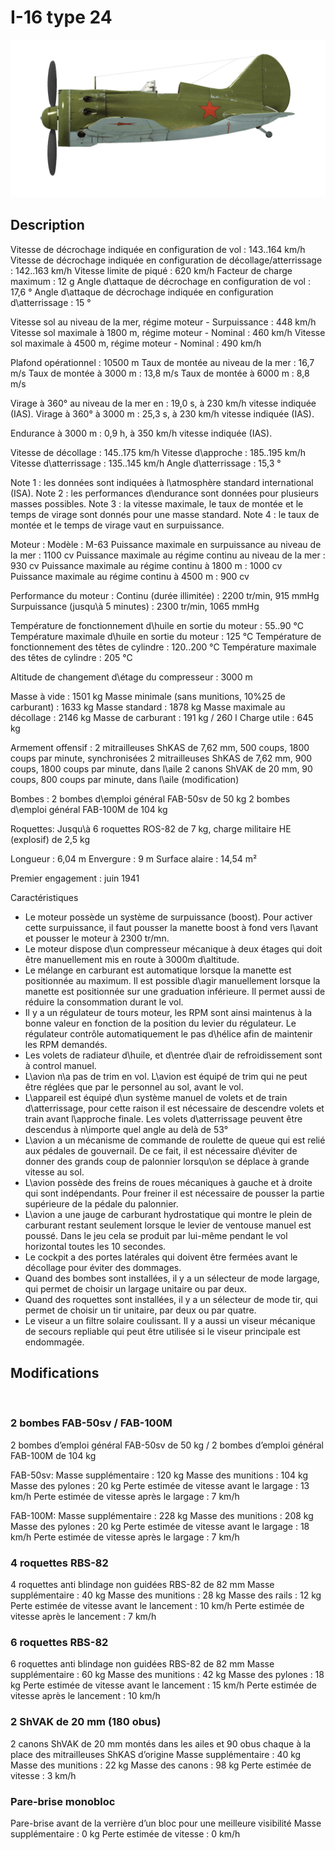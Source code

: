 # I-16 type 24

![i16t24](../images/i16t24.png)

## Description

Vitesse de décrochage indiquée en configuration de vol : 143..164 km/h
Vitesse de décrochage indiquée en configuration de décollage/atterrissage : 142..163 km/h
Vitesse limite de piqué : 620 km/h
Facteur de charge maximum : 12 g
Angle d\attaque de décrochage en configuration de vol : 17,6 °
Angle d\attaque de décrochage indiquée en configuration d\atterrissage : 15 °

Vitesse sol au niveau de la mer, régime moteur - Surpuissance : 448 km/h
Vitesse sol maximale à 1800 m, régime moteur - Nominal : 460 km/h
Vitesse sol maximale à 4500 m, régime moteur - Nominal : 490 km/h

Plafond opérationnel : 10500 m
Taux de montée au niveau de la mer : 16,7 m/s
Taux de montée à 3000 m : 13,8 m/s
Taux de montée à 6000 m : 8,8 m/s

Virage à 360° au niveau de la mer en : 19,0 s, à 230 km/h vitesse indiquée (IAS).
Virage à 360° à 3000 m : 25,3 s, à 230 km/h vitesse indiquée (IAS).

Endurance à 3000 m : 0,9 h, à 350 km/h vitesse indiquée (IAS).

Vitesse de décollage : 145..175 km/h
Vitesse d\approche : 185..195 km/h
Vitesse d\atterrissage : 135..145 km/h
Angle d\atterrissage : 15,3 °

Note 1 : les données sont indiquées à l\atmosphère standard international (ISA).
Note 2 : les performances d\endurance sont données pour plusieurs masses possibles.
Note 3 : la vitesse maximale, le taux de montée et le temps de virage sont donnés pour une masse standard.
Note 4 : le taux de montée et le temps de virage vaut en surpuissance.

Moteur :
Modèle : M-63
Puissance maximale en surpuissance au niveau de la mer : 1100 cv
Puissance maximale au régime continu au niveau de la mer : 930 cv
Puissance maximale au régime continu à 1800 m : 1000 cv
Puissance maximale au régime continu à 4500 m : 900 cv

Performance du moteur :
Continu (durée illimitée) : 2200 tr/min, 915 mmHg
Surpuissance (jusqu\à 5 minutes) : 2300 tr/min, 1065 mmHg

Température de fonctionnement d\huile en sortie du moteur : 55..90 °C
Température maximale d\huile en sortie du moteur : 125 °C
Température de fonctionnement des têtes de cylindre : 120..200 °C
Température maximale des têtes de cylindre : 205 °C

Altitude de changement d\étage du compresseur : 3000 m

Masse à vide : 1501 kg
Masse minimale (sans munitions, 10%25 de carburant) : 1633 kg
Masse standard : 1878 kg
Masse maximale au décollage : 2146 kg
Masse de carburant : 191 kg / 260 l
Charge utile : 645 kg

Armement offensif :
2 mitrailleuses ShKAS de 7,62 mm, 500 coups, 1800 coups par minute, synchronisées
2 mitrailleuses ShKAS de 7,62 mm, 900 coups, 1800 coups par minute, dans l\aile
2 canons ShVAK de 20 mm, 90 coups, 800 coups par minute, dans l\aile (modification)

Bombes :
2 bombes d\emploi général FAB-50sv de 50 kg
2 bombes d\emploi général FAB-100M de 104 kg

Roquettes:
Jusqu\à 6 roquettes ROS-82 de 7 kg, charge militaire HE (explosif) de 2,5 kg

Longueur : 6,04 m
Envergure : 9 m
Surface alaire : 14,54 m²

Premier engagement : juin 1941

Caractéristiques
- Le moteur possède un système de surpuissance (boost). Pour activer cette surpuissance, il faut pousser la manette boost à fond vers l\avant et pousser le moteur à 2300 tr/mn.
- Le moteur dispose d\un compresseur mécanique à deux étages qui doit être manuellement mis en route à 3000m d\altitude.
- Le mélange en carburant est automatique lorsque la manette est positionnée au maximum. Il est possible d\agir manuellement lorsque la manette est positionnée sur une graduation inférieure. Il permet aussi de réduire la consommation durant le vol.
- Il y a un régulateur de tours moteur, les RPM sont ainsi maintenus à la bonne valeur en fonction de la position du levier du régulateur. Le régulateur contrôle automatiquement le pas d\hélice afin de maintenir les RPM demandés.
- Les volets de radiateur d\huile, et d\entrée d\air de refroidissement sont à control manuel.
- L\avion n\a pas de trim en vol. L\avion est équipé de trim qui ne peut être réglées que par le personnel au sol, avant le vol.
- L\appareil est équipé d\un système manuel de volets et de train d\atterrissage, pour cette raison il est nécessaire de descendre volets et train avant l\approche finale. Les volets d\atterrissage peuvent être descendus à n\importe quel angle au delà de 53°
- L\avion a un mécanisme de commande de roulette de queue qui est relié aux pédales de gouvernail. De ce fait, il est nécessaire d\éviter de donner des grands coup de palonnier lorsqu\on se déplace à grande vitesse au sol.
- L\avion possède des freins de roues mécaniques à gauche et à droite qui sont indépendants. Pour freiner il est nécessaire de pousser la partie supérieure de la pédale du palonnier.
- L\avion a une jauge de carburant hydrostatique qui montre le plein de carburant restant seulement lorsque le levier de ventouse manuel est poussé. Dans le jeu cela se produit par lui-même pendant le vol horizontal toutes les 10 secondes.
- Le cockpit a des portes latérales qui doivent être fermées avant le décollage pour éviter des dommages.
- Quand des bombes sont installées, il y a un sélecteur de mode largage, qui permet de choisir un largage unitaire ou par deux.
- Quand des roquettes sont installées, il y a un sélecteur de mode tir, qui permet de choisir un tir unitaire, par deux ou par quatre.
- Le viseur a un filtre solaire coulissant. Il y a aussi un viseur mécanique de secours repliable qui peut être utilisée si le viseur principale est endommagée.

## Modifications
﻿


### 2 bombes FAB-50sv / FAB-100M

2 bombes d’emploi général FAB-50sv de 50 kg / 2 bombes d’emploi général FAB-100M de 104 kg

FAB-50sv:
Masse supplémentaire : 120 kg
Masse des munitions : 104 kg
Masse des pylones : 20 kg
Perte estimée de vitesse avant le largage : 13 km/h
Perte estimée de vitesse après le largage : 7 km/h

FAB-100M:
Masse supplémentaire : 228 kg
Masse des munitions : 208 kg
Masse des pylones : 20 kg
Perte estimée de vitesse avant le largage : 18 km/h
Perte estimée de vitesse après le largage : 7 km/h﻿


### 4 roquettes RBS-82

4 roquettes anti blindage non guidées RBS-82 de 82 mm
Masse supplémentaire : 40 kg
Masse des munitions : 28 kg
Masse des rails : 12 kg
Perte estimée de vitesse avant le lancement : 10 km/h
Perte estimée de vitesse après le lancement : 7 km/h﻿


### 6 roquettes RBS-82

6 roquettes anti blindage non guidées RBS-82 de 82 mm
Masse supplémentaire : 60 kg
Masse des munitions : 42 kg
Masse des pylones : 18 kg
Perte estimée de vitesse avant le lancement : 15 km/h
Perte estimée de vitesse après le lancement : 10 km/h﻿


### 2 ShVAK de 20 mm (180 obus)

2 canons ShVAK de 20 mm montés dans les ailes et 90 obus chaque à la place des mitrailleuses ShKAS d’origine
Masse supplémentaire : 40 kg
Masse des munitions : 22 kg
Masse des canons : 98 kg
Perte estimée de vitesse : 3 km/h﻿


### Pare-brise monobloc

Pare-brise avant de la verrière d’un bloc pour une meilleure visibilité
Masse supplémentaire : 0 kg
Perte estimée de vitesse : 0 km/h